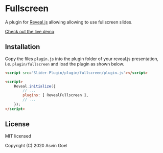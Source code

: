 # Fullscreen

A plugin for [Reveal.js](https://github.com/hakimel/reveal.js) allowing allowing to use fullscreen slides.

[Check out the live demo](https://rajgoel.github.io/reveal.js-demos/fullscreen-demo.html)

## Installation

Copy the files ```plugin.js``` into the plugin folder of your reveal.js presentation, i.e. ```plugin/fullscreen``` and load the plugin as shown below.

```html
<script src="Slider-Plugin/plugin/fullscreen/plugin.js"></script>

<script>
    Reveal.initialize({
        // ...
        plugins: [ RevealFullscreen ],
        // ...
    });
</script>
```

## License

MIT licensed

Copyright (C) 2020 Asvin Goel
